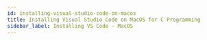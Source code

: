 ```yaml
---
id: installing-visual-studio-code-on-macos
title: Installing Visual Studio Code on MacOS for C Programming
sidebar_label: Installing VS Code - MacOS
---
```


#
